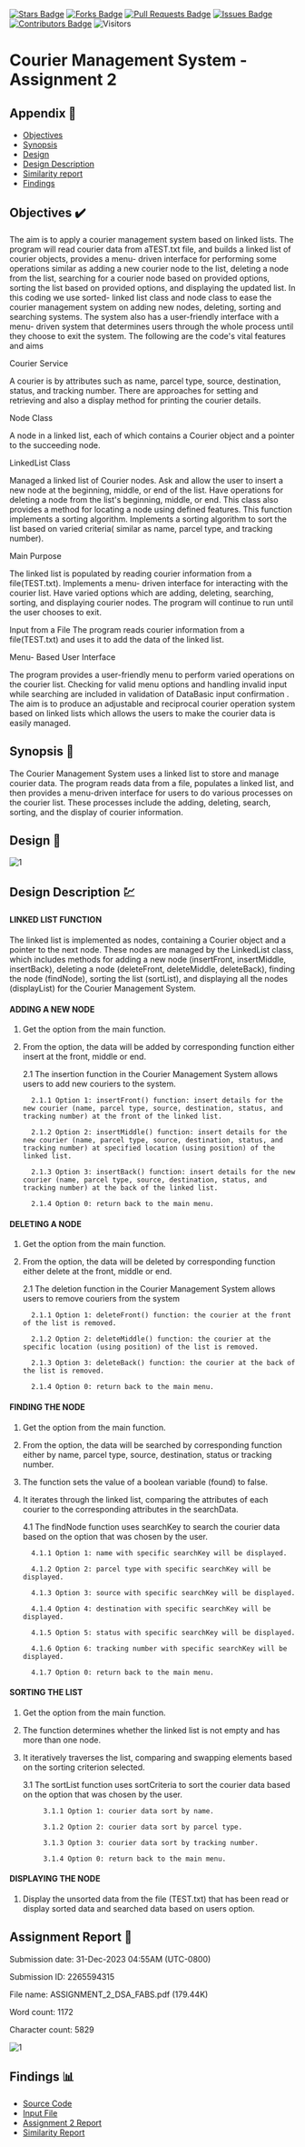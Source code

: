 [![Stars Badge](https://img.shields.io/github/stars/jjn7702/SECJ2013-DSA)](https://github.com/jjn7702/SECJ2013-DSA/Submission/Sample/stargazers)
[![Forks Badge](https://img.shields.io/github/forks/jjn7702/SECJ2013-DSA)](https://github.com/jjn7702/SECJ2013-DSA/Submission/Sample/network/members)
[![Pull Requests Badge](https://img.shields.io/github/issues-pr/jjn7702/SECJ2013-DSA)](https://github.com/jjn7702/SECJ2013-DSA/Submission/Sample/pulls)
[![Issues Badge](https://img.shields.io/github/issues/jjn7702/SECJ2013-DSA)](https://github.com/jjn7702/SECJ2013-DSA/Submission/Sample/issues)
[![Contributors Badge](https://img.shields.io/github/contributors/jjn7702/SECJ2013-DSA?color=2b9348)](https://github.com/jjn7702/SECJ2013-DSA/Submission/Sample/graphs/contributors)
![Visitors](https://api.visitorbadge.io/api/visitors?path=https%3A%2F%2Fgithub.com%2Fjjn7702%2FSECJ2013-DSA%2FSubmission%2FSample&labelColor=%23d9e3f0&countColor=%23697689&style=flat)

# Courier Management System - Assignment 2

## Appendix :red_circle:

- [Objectives](#Objectives)
- [Synopsis](#synopsis)
- [Design](#design)
- [Design Description](#designdescription)
- [Similarity report](#report)
- [Findings](#findings)

## Objectives <a name="objectives"></a> :heavy_check_mark:

The aim is to apply a courier management system based on linked lists. The program will read courier data from aTEST.txt file, and builds a linked list of courier objects, provides a menu- driven interface for performing some operations similar as adding a new courier node to the list, deleting a node from the list, searching for a courier node based on provided options, sorting the list based on provided options, and displaying the updated list. In this coding we use sorted- linked list class and node class to ease the courier management system on adding new nodes, deleting, sorting and searching systems. The system also has a user-friendly interface with a menu- driven system that determines users through the whole process until they choose to exit the system.
The following are the code's vital features and aims

Courier Service

A courier is by attributes such as name, parcel type, source, destination, status, and tracking number. There are approaches for setting and retrieving and also a display method for printing the courier details.

Node Class

A node in a linked list, each of which contains a Courier object and a pointer to the succeeding node.

LinkedList Class

Managed a linked list of Courier nodes. Ask and allow the user to insert a new node at the beginning, middle, or end of the list. Have operations for deleting a node from the list's beginning, middle, or end. This class also provides a method for locating a node using defined features. This function implements a sorting algorithm. Implements a sorting algorithm to sort the list based on varied criteria( similar as name, parcel type, and tracking number).

Main Purpose

The linked list is populated by reading courier information from a file(TEST.txt). Implements a menu- driven interface for interacting with the courier list. Have varied options which are adding, deleting, searching, sorting, and displaying courier nodes. The program will continue to run until the user chooses to exit. 

Input from a File
The program reads courier information from a file(TEST.txt) and uses it to add the data of the linked list.

Menu- Based User Interface

The program provides a user-friendly menu to perform varied operations on the courier list. 
Checking for valid menu options and handling invalid input while searching are included in validation of DataBasic input confirmation . The aim is to produce an adjustable and reciprocal courier operation system based on linked lists which allows the users to make the courier data is easily managed.



## Synopsis <a name="synopsis"></a> 📝

The Courier Management System uses a linked list to store and manage courier data. The program reads data from a file, populates a linked list, and then provides a menu-driven interface for users to do various processes on the courier list. These processes include the adding, deleting, search, sorting, and the display of courier information.

## Design <a name="design"></a> 🎨
![1](https://github.com/jjn7702/SECJ2013-DSA/blob/main/Submission/sec04/FABS/Ass2/files/images/dsa.jpg)

## Design Description <a name="designdescription"></a> 💹

#### LINKED LIST FUNCTION

The linked list is implemented as nodes, containing a Courier object and a pointer to the next node. These nodes are managed by the LinkedList class, which includes methods for adding a new node (insertFront, insertMiddle, insertBack), deleting a node (deleteFront, deleteMiddle, deleteBack), finding the node (findNode), sorting the list (sortList), and displaying all the nodes (displayList) for the Courier Management System.

#### ADDING A NEW NODE

1. Get the option from the main function.
   
2. From the option, the data will be added by corresponding function either insert at the front, middle or end.

   2.1 The insertion function in the Courier Management System allows users to add new couriers to the system.

         2.1.1 Option 1: insertFront() function: insert details for the new courier (name, parcel type, source, destination, status, and tracking number) at the front of the linked list.

         2.1.2 Option 2: insertMiddle() function: insert details for the new courier (name, parcel type, source, destination, status, and tracking number) at specified location (using position) of the linked list.

         2.1.3 Option 3: insertBack() function: insert details for the new courier (name, parcel type, source, destination, status, and tracking number) at the back of the linked list.

         2.1.4 Option 0: return back to the main menu.



#### DELETING A NODE

1. Get the option from the main function.

2. From the option, the data will be deleted by corresponding function either delete at the front, middle or end.

   2.1 The deletion function in the Courier Management System allows users to remove couriers from the system

         2.1.1 Option 1: deleteFront() function: the courier at the front of the list is removed.

         2.1.2 Option 2: deleteMiddle() function: the courier at the specific location (using position) of the list is removed.

         2.1.3 Option 3: deleteBack() function: the courier at the back of the list is removed.

         2.1.4 Option 0: return back to the main menu.


#### FINDING THE NODE

1. Get the option from the main function.

2. From the option, the data will be searched by corresponding function either by name, parcel type, source, destination, status or tracking number.

3. The function sets the value of a boolean variable (found) to false.

4. It iterates through the linked list, comparing the attributes of each courier to the corresponding attributes in the searchData.

    4.1 The findNode function uses searchKey to search the courier data based on the option that was chosen by the user.

         4.1.1 Option 1: name with specific searchKey will be displayed.

         4.1.2 Option 2: parcel type with specific searchKey will be displayed.

         4.1.3 Option 3: source with specific searchKey will be displayed.

         4.1.4 Option 4: destination with specific searchKey will be displayed.

         4.1.5 Option 5: status with specific searchKey will be displayed.

         4.1.6 Option 6: tracking number with specific searchKey will be displayed.

         4.1.7 Option 0: return back to the main menu.



 #### SORTING THE LIST

1. Get the option from the main function.

2. The function determines whether the linked list is not empty and has more than one node.

3. It iteratively traverses the list, comparing and swapping elements based on the sorting criterion selected.

      3.1 The sortList function uses sortCriteria to sort the courier data based on the option that was chosen by the user.

            3.1.1 Option 1: courier data sort by name.

            3.1.2 Option 2: courier data sort by parcel type.

            3.1.3 Option 3: courier data sort by tracking number.

            3.1.4 Option 0: return back to the main menu.

#### DISPLAYING THE NODE

1. Display the unsorted data from the file (TEST.txt) that has been read or display sorted data and searched data based on users option.


## Assignment Report <a name="report"></a> 🔔

Submission date: 31-Dec-2023 04:55AM (UTC-0800)

Submission ID: 2265594315

File name: ASSIGNMENT_2_DSA_FABS.pdf (179.44K)

Word count: 1172

Character count: 5829

![1](https://github.com/jjn7702/SECJ2013-DSA/blob/main/Submission/sec04/FABS/Ass2/files/images/REPORT.jpg)

## Findings <a name="findings"></a>📊

- [Source Code](https://github.com/jjn7702/SECJ2013-DSA/blob/main/Submission/sec04/FABS/Ass2/files/source-code/ASS2.cpp)
- [Input File](https://github.com/jjn7702/SECJ2013-DSA/blob/main/Submission/sec04/FABS/Ass2/files/source-code/TEST.txt)
- [Assignment 2 Report](https://github.com/jjn7702/SECJ2013-DSA/blob/main/Submission/sec04/FABS/Ass2/files/ASSIGNMENT%202%20DSA%20(FABS).pdf)
- [Similarity Report](https://github.com/jjn7702/SECJ2013-DSA/blob/main/Submission/sec04/FABS/Ass2/files/ASSINGNMENT%202%20REPORT.pdf)

